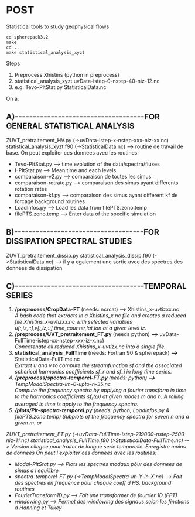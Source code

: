 # POST
Statistical tools to study geophysical flows

```
cd spherepack3.2
make
cd ..
make statistical_analysis_xyzt
```

Steps
1. Preprocess Xhistins (python in preprocess)
2. statistical_analysis_xyzt uvData-istep-0-nstep-40-niz-12.nc
3. e.g. Tevo-PltStat.py StatisticalData.nc

On a:

## A)------------------------------------FOR GENERAL STATISTICAL ANALYSIS

ZUVT_pretraitement_HV.py (->uvData-istep-x-nstep-xxx-niz-xx.nc)
statistical_analysis_xyzt.f90 (->StatisticalData.nc) --> routine de travail de base.
On peut exploiter ces donnees avec les
routines:
+ Tevo-PltStat.py         --> time evolution of the data/spectra/fluxes
+ I-PltStat.py            --> Mean time and each levels
+ comparaison-v2.py	  --> comparaison de toutes les simus
+ comparaison-rotrate.py  --> comparaison des simus ayant differents rotation rates
+ comparaison-kf.py	  --> comparaison des simus ayant different kf de forcage
background routines
+ LoadInfos.py		  --> Load les data from filePTS.zono.temp
+ filePTS.zono.temp	  --> Enter data of the specific simulation

## B)------------------------------------FOR DISSIPATION SPECTRAL STUDIES
ZUVT_pretraitement_dissip.py 
statistical_analysis_dissip.f90 (->StatisticalData.nc) --> il y a egalement une sortie avec des spectres des donnees de dissipation

## C)------------------------------------TEMPORAL SERIES
1. <strong>/preprocess/CropData-FT</strong> (needs: ncrcat)   <strong>--></strong> Xhistins_x-uvtizxx.nc <br/>
<em> A bash code that extracts in a Xhistins_x.nc file and creates a reduced file Xhistins_x-uvtizxx.nc with selected variables u[:,iz,::],v[:,iz,::],time_counter,lat,lon at a given level iz.</em>
2. <strong>/preprocess/UVT_pretraitement_FT.py</strong> (needs python)     <strong>--></strong> uvData-FullTime-istep-xx-nstep-xxx-iz-x.nc)  <br/>
<em>Concatenate all reduced Xhistins_x-uvtizx.nc into a single file.</em>
3. <strong>statistical_analysis_FullTime</strong> (needs: Fortran 90 & spherepack)    <strong>--></strong> StatisticalData-FullTime.nc <br/>
<em>Extract u and v to compute the streamfunction sf and the associated spherical harmonics coefficients sf_r and sf_i in long time series.<em>
4. <strong>/preprocess/spectra-temporel-FT.py </strong> (needs: python)  <strong>--></strong> TempModalSpectra-im-0-upto-n-35.nc <br/>
<em>Compute the frequency spectra by applying a fourier transform in time to the harmonics coefficients $sf_r(\omega)$ at given modes $m$ and $n$. A rolling averaged in time is apply to the frequency spectra. </em>
5. <strong>/plots/Plt-spectra-temporel.py</strong> (needs: python, LoadInfos.py & filePTS.zono.temp)   <em>Subplots of the frequency spectra for severl $n$ and a given $m$.
or

ZUVT_pretraitement_FT.py (->uvData-FullTime-istep-219000-nstep-2500-niz-11.nc)
statistical_analysis_FullTime.f90 (>StatisticalData-FullTime.nc) --> Version allegee pour traiter de longue serie temporelle. Enregistre moins de donnees
On peut l exploiter ces donnees avec les
routines:
+ Modal-PltStat.py	  				      --> Plots les spectres modaux pôur des donnees de simus a l equilibre
+ spectra-temporel-FT.py  (->TempModalSpectra-im-Y-in-X.nc)   --> Fait des spectres en frequence pour chaque coeff d HS.
background routines
+ FourierTransform1D.py   --> Fait une transformer de fourrier 1D (FFT)
+ windowing.py		  --> Permet des windowing des signaus selon les finctions d Hanning et Tukey 
